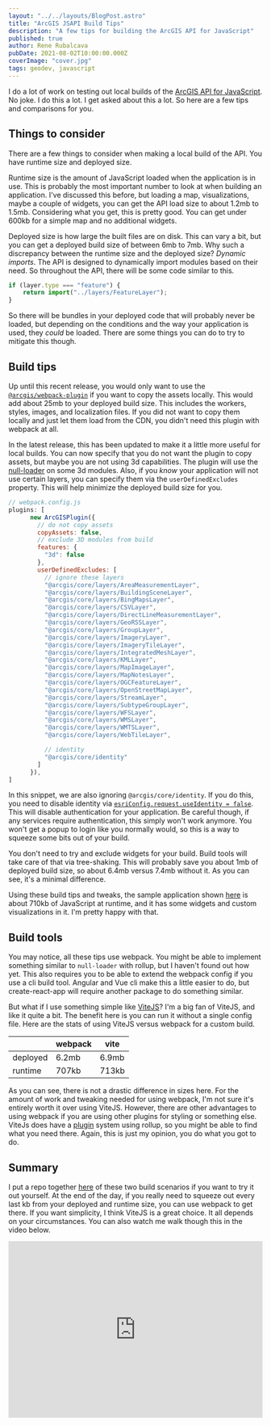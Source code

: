 ```yaml
---
layout: "../../layouts/BlogPost.astro"
title: "ArcGIS JSAPI Build Tips"
description: "A few tips for building the ArcGIS API for JavaScript"
published: true
author: Rene Rubalcava
pubDate: 2021-08-02T10:00:00.000Z
coverImage: "cover.jpg"
tags: geodev, javascript
---
```


I do a lot of work on testing out local builds of the [ArcGIS API for JavaScript](https://developers.arcgis.com/javascript/latest/). No joke. I do this a lot. I get asked about this a lot. So here are a few tips and comparisons for you.

## Things to consider

There are a few things to consider when making a local build of the API. You have runtime size and deployed size.

Runtime size is the amount of JavaScript loaded when the application is in use. This is probably the most important number to look at when building an application. I've discussed this before, but loading a map, visualizations, maybe a couple of widgets, you can get the API load size to about 1.2mb to 1.5mb. Considering what you get, this is pretty good. You can get under 600kb for a simple map and no additional widgets.

Deployed size is how large the built files are on disk. This can vary a bit, but you can get a deployed build size of between 6mb to 7mb. Why such a discrepancy between the runtime size and the deployed size? _Dynamic imports_. The API is designed to dynamically import modules based on their need. So throughout the API, there will be some code similar to this.

```js
if (layer.type === "feature") {
    return import("../layers/FeatureLayer");
}
```

So there will be bundles in your deployed code that will probably never be loaded, but depending on the conditions and the way your application is used, they _could_ be loaded. There are some things you can do to try to mitigate this though.

## Build tips

Up until this recent release, you would only want to use the [`@arcgis/webpack-plugin`](https://github.com/Esri/arcgis-webpack-plugin) if you want to copy the assets locally. This would add about 25mb to your deployed build size. This includes the workers, styles, images, and localization files. If you did not want to copy them locally and just let them load from the CDN, you didn't need this plugin with webpack at all.

In the latest release, this has been updated to make it a little more useful for local builds. You can now specify that you do not want the plugin to copy assets, but maybe you are not using 3d capabilities. The plugin will use the [null-loader](https://webpack.js.org/loaders/null-loader/) on some 3d modules. Also, if you _know_ your application will not use certain layers, you can specify them via the `userDefinedExcludes` property. This will help minimize the deployed build size for you.

```js
// webpack.config.js
plugins: [
      new ArcGISPlugin({
        // do not copy assets
        copyAssets: false,
        // exclude 3D modules from build
        features: {
          "3d": false
        },
        userDefinedExcludes: [
          // ignore these layers
          "@arcgis/core/layers/AreaMeasurementLayer",
          "@arcgis/core/layers/BuildingSceneLayer",
          "@arcgis/core/layers/BingMapsLayer",
          "@arcgis/core/layers/CSVLayer",
          "@arcgis/core/layers/DirectLineMeasurementLayer",
          "@arcgis/core/layers/GeoRSSLayer",
          "@arcgis/core/layers/GroupLayer",
          "@arcgis/core/layers/ImageryLayer",
          "@arcgis/core/layers/ImageryTileLayer",
          "@arcgis/core/layers/IntegratedMeshLayer",
          "@arcgis/core/layers/KMLLayer",
          "@arcgis/core/layers/MapImageLayer",
          "@arcgis/core/layers/MapNotesLayer",
          "@arcgis/core/layers/OGCFeatureLayer",
          "@arcgis/core/layers/OpenStreetMapLayer",
          "@arcgis/core/layers/StreamLayer",
          "@arcgis/core/layers/SubtypeGroupLayer",
          "@arcgis/core/layers/WFSLayer",
          "@arcgis/core/layers/WMSLayer",
          "@arcgis/core/layers/WMTSLayer",
          "@arcgis/core/layers/WebTileLayer",

          // identity
          "@arcgis/core/identity"
        ]
      }),
]
```

In this snippet, we are also ignoring `@arcgis/core/identity`. If you do this, you need to disable identity via [`esriConfig.request.useIdentity = false`](https://developers.arcgis.com/javascript/latest/api-reference/esri-config.html#request). This will disable authentication for your application. Be careful though, if any services require authentication, this simply won't work anymore. You won't get a popup to login like you normally would, so this is a way to squeeze some bits out of your build.

You don't need to try and exclude widgets for your build. Build tools will take care of that via tree-shaking. This will probably save you about 1mb of deployed build size, so about 6.4mb versus 7.4mb without it. As you can see, it's a minimal difference.

Using these build tips and tweaks, the sample application shown [here](https://github.com/Esri/jsapi-resources/tree/master/esm-samples/webpack) is about 710kb  of JavaScript at runtime, and it has some widgets and custom visualizations in it. I'm pretty happy with that.

## Build tools

You may notice, all these tips use webpack. You might be able to implement something similar to `null-loader` with rollup, but I haven't found out how yet. This also requires you to be able to extend the webpack config if you use a cli build tool. Angular and Vue cli make this a little easier to do, but create-react-app will require another package to do something similar.

But what if I use something simple like [ViteJS](https://vitejs.dev/)? I'm a big fan of ViteJS, and like it quite a bit. The benefit here is you can run it without a single config file. Here are the stats of using ViteJS versus webpack for a custom build.

| | webpack | vite |
--- | --- | ---
|deployed|6.2mb|6.9mb|
|runtime|707kb|713kb|

As you can see, there is not a drastic difference in sizes here. For the amount of work and tweaking needed for using webpack, I'm not sure it's entirely worth it over using ViteJS. However, there are other advantages to using webpack if you are using other plugins for styling or something else. ViteJs does have a [plugin](https://vitejs.dev/plugins/) system using rollup, so you might be able to find what you need there. Again, this is just my opinion, you do what you got to do.

## Summary

I put a repo together [here](https://github.com/odoe/arcgis-js-build-experiments) of these two build scenarios if you want to try it out yourself. At the end of the day, if you really need to squeeze out every last kb from your deployed and runtime size, you can use webpack to get there. If you want simplicity, I think ViteJS is a great choice. It all depends on your circumstances. You can also watch me walk though this in the video below.

<iframe width="100%" height="350" src="https://www.youtube.com/embed/VmzjaGfBRyo" title="YouTube video player" frameborder="0" allow="accelerometer; autoplay; clipboard-write; encrypted-media; gyroscope; picture-in-picture" allowfullscreen></iframe>

